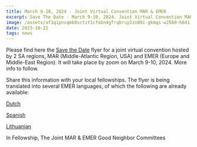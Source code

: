 ```yaml
---
title: March 9-10, 2024 - Joint Virtual Convention MAR & EMER
excerpt: Save The Date - March 9-10, 2024. Joint Virtual Convention MAR(Middle-Atlantic Region, USA) & EMER(Europe and Middle-East Region)
image: /assets/af1qipnvqmb0sctzt1cfobn4gfrqbruy2zo89i-gkmqs-w2560-h641.jpg
date: 2023-10-22
tags: news
---
```


Please find here the [Save the Date](/assets/documents/Flyer-1-English.png) flyer for a joint virtual convention hosted by 2 SA regions, MAR (Middle-Atlantic Region, USA) and EMER (Europe and Middle-East Region). It will take place by zoom on March 9-10, 2024. More info to follow.

Share this information with your local fellowships. The flyer is being translated into several EMER languages, of which the following are already available:

[Dutch](https://drive.google.com/file/d/1TV1I8-7-irFXNhKGI9Vf8gpiNwgoW5Yz/view?usp=sharing)

[Spanish](https://drive.google.com/file/d/1XiYHh2JnuolUedzwALGLwaCZnr4GU7qB/view?usp=sharing)

[Lithuanian](https://drive.google.com/file/d/1jam_IV1i3YnxSrbXNYaNcLv8RM-TNMqT/view?usp=sharing)

In Fellowship,
The Joint MAR & EMER Good Neighbor Committees